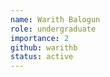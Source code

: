 ```yaml
---
name: Warith Balogun
role: undergraduate
importance: 2
github: warithb
status: active
---
```



<!-- img: /img/

website: N/A -->
